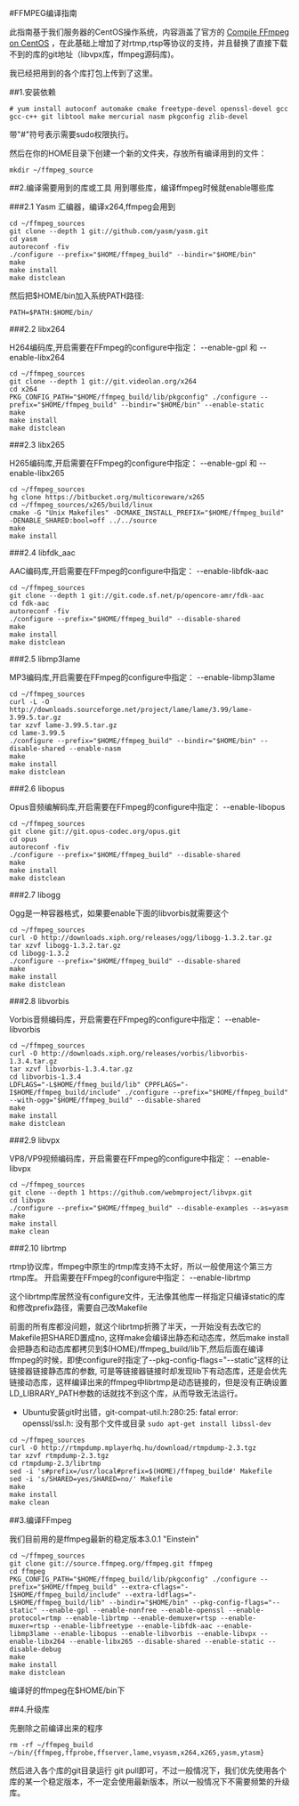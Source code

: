 #FFMPEG编译指南

此指南基于我们服务器的CentOS操作系统，内容涵盖了官方的 [Compile FFmpeg on CentOS](https://trac.ffmpeg.org/wiki/CompilationGuide/Centos) ，在此基础上增加了对rtmp,rtsp等协议的支持，并且替换了直接下载不到的库的git地址（libvpx库，ffmpeg源码库)。

我已经把用到的各个库打包上传到了这里。

##1.安装依赖

```
# yum install autoconf automake cmake freetype-devel openssl-devel gcc gcc-c++ git libtool make mercurial nasm pkgconfig zlib-devel
```

带"#"符号表示需要sudo权限执行。

然后在你的HOME目录下创建一个新的文件夹，存放所有编译用到的文件：

```
mkdir ~/ffmpeg_source
```

##2.编译需要用到的库或工具
用到哪些库，编译ffmpeg时候就enable哪些库

###2.1 Yasm
汇编器，编译x264,ffmpeg会用到

```
cd ~/ffmpeg_sources
git clone --depth 1 git://github.com/yasm/yasm.git
cd yasm
autoreconf -fiv
./configure --prefix="$HOME/ffmpeg_build" --bindir="$HOME/bin"
make
make install
make distclean
```
然后把$HOME/bin加入系统PATH路径:

```
PATH=$PATH:$HOME/bin/
```

###2.2 libx264

H264编码库,开启需要在FFmpeg的configure中指定： --enable-gpl 和 --enable-libx264

```
cd ~/ffmpeg_sources
git clone --depth 1 git://git.videolan.org/x264
cd x264
PKG_CONFIG_PATH="$HOME/ffmpeg_build/lib/pkgconfig" ./configure --prefix="$HOME/ffmpeg_build" --bindir="$HOME/bin" --enable-static
make
make install
make distclean
```
###2.3 libx265

H265编码库,开启需要在FFmpeg的configure中指定： --enable-gpl 和 --enable-libx265

```
cd ~/ffmpeg_sources
hg clone https://bitbucket.org/multicoreware/x265
cd ~/ffmpeg_sources/x265/build/linux
cmake -G "Unix Makefiles" -DCMAKE_INSTALL_PREFIX="$HOME/ffmpeg_build" -DENABLE_SHARED:bool=off ../../source
make
make install
```

###2.4 libfdk_aac

AAC编码库,开启需要在FFmpeg的configure中指定： --enable-libfdk-aac

```
cd ~/ffmpeg_sources
git clone --depth 1 git://git.code.sf.net/p/opencore-amr/fdk-aac
cd fdk-aac
autoreconf -fiv
./configure --prefix="$HOME/ffmpeg_build" --disable-shared
make
make install
make distclean
```

###2.5 libmp3lame

MP3编码库,开启需要在FFmpeg的configure中指定： --enable-libmp3lame

```
cd ~/ffmpeg_sources
curl -L -O http://downloads.sourceforge.net/project/lame/lame/3.99/lame-3.99.5.tar.gz
tar xzvf lame-3.99.5.tar.gz
cd lame-3.99.5
./configure --prefix="$HOME/ffmpeg_build" --bindir="$HOME/bin" --disable-shared --enable-nasm
make
make install
make distclean
```

###2.6 libopus

Opus音频编解码库,开启需要在FFmpeg的configure中指定： --enable-libopus

```
cd ~/ffmpeg_sources
git clone git://git.opus-codec.org/opus.git
cd opus
autoreconf -fiv
./configure --prefix="$HOME/ffmpeg_build" --disable-shared
make
make install
make distclean
```

###2.7 libogg

Ogg是一种容器格式，如果要enable下面的libvorbis就需要这个

```
cd ~/ffmpeg_sources
curl -O http://downloads.xiph.org/releases/ogg/libogg-1.3.2.tar.gz
tar xzvf libogg-1.3.2.tar.gz
cd libogg-1.3.2
./configure --prefix="$HOME/ffmpeg_build" --disable-shared
make
make install
make distclean
```

###2.8 libvorbis

Vorbis音频编码库，开启需要在FFmpeg的configure中指定： --enable-libvorbis

```
cd ~/ffmpeg_sources
curl -O http://downloads.xiph.org/releases/vorbis/libvorbis-1.3.4.tar.gz
tar xzvf libvorbis-1.3.4.tar.gz
cd libvorbis-1.3.4
LDFLAGS="-L$HOME/ffmeg_build/lib" CPPFLAGS="-I$HOME/ffmpeg_build/include" ./configure --prefix="$HOME/ffmpeg_build" --with-ogg="$HOME/ffmpeg_build" --disable-shared
make
make install
make distclean
```

###2.9 libvpx

VP8/VP9视频编码库，开启需要在FFmpeg的configure中指定： --enable-libvpx

```
cd ~/ffmpeg_sources
git clone --depth 1 https://github.com/webmproject/libvpx.git
cd libvpx
./configure --prefix="$HOME/ffmpeg_build" --disable-examples --as=yasm
make
make install
make clean
```

###2.10 librtmp

rtmp协议库，ffmpeg中原生的rtmp库支持不太好，所以一般使用这个第三方rtmp库。 开启需要在FFmpeg的configure中指定： --enable-librtmp

这个librtmp库居然没有configure文件，无法像其他库一样指定只编译static的库和修改prefix路径，需要自己改Makefile

前面的所有库都没问题，就这个librtmp折腾了半天，一开始没有去改它的Makefile把SHARED置成no, 这样make会编译出静态和动态库，然后make install会把静态和动态库都拷贝到$(HOME)/ffmpeg_build/lib下,然后后面在编译ffmpeg的时候，即使configure时指定了--pkg-config-flags="--static"这样的让链接器链接静态库的参数, 可是等链接器链接时却发现lib下有动态库，还是会优先链接动态库，这样编译出来的ffmpeg中librtmp是动态链接的，但是没有正确设置LD_LIBRARY_PATH参数的话就找不到这个库，从而导致无法运行。

- Ubuntu安装git时出错，git-compat-util.h:280:25: fatal error: openssl/ssl.h: 没有那个文件或目录
`sudo apt-get install libssl-dev`  

```
cd ~/ffmpeg_sources
curl -O http://rtmpdump.mplayerhq.hu/download/rtmpdump-2.3.tgz
tar xzvf rtmpdump-2.3.tgz
cd rtmpdump-2.3/librtmp
sed -i 's#prefix=/usr/local#prefix=$(HOME)/ffmpeg_build#' Makefile
sed -i 's/SHARED=yes/SHARED=no/' Makefile
make
make install
make clean
```

##3.编译FFmpeg

我们目前用的是ffmpeg最新的稳定版本3.0.1 "Einstein"

```
cd ~/ffmpeg_sources
git clone git://source.ffmpeg.org/ffmpeg.git ffmpeg
cd ffmpeg
PKG_CONFIG_PATH="$HOME/ffmpeg_build/lib/pkgconfig" ./configure --prefix="$HOME/ffmpeg_build" --extra-cflags="-I$HOME/ffmpeg_build/include" --extra-ldflags="-L$HOME/ffmpeg_build/lib" --bindir="$HOME/bin" --pkg-config-flags="--static" --enable-gpl --enable-nonfree --enable-openssl --enable-protocol=rtmp --enable-librtmp --enable-demuxer=rtsp --enable-muxer=rtsp --enable-libfreetype --enable-libfdk-aac --enable-libmp3lame --enable-libopus --enable-libvorbis --enable-libvpx --enable-libx264 --enable-libx265 --disable-shared --enable-static --disable-debug
make
make install
make distclean
```
编译好的ffmpeg在$HOME/bin下

##4.升级库


先删除之前编译出来的程序

```
rm -rf ~/ffmpeg_build ~/bin/{ffmpeg,ffprobe,ffserver,lame,vsyasm,x264,x265,yasm,ytasm}
```
然后进入各个库的git目录运行 git pull即可，不过一般情况下，我们优先使用各个库的某一个稳定版本，不一定会使用最新版本，所以一般情况下不需要频繁的升级库。


